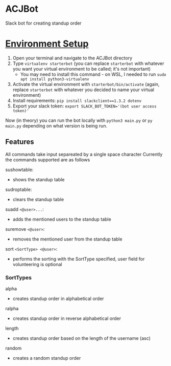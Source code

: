 # ACJBot
Slack bot for creating standup order

# [Environment Setup](https://www.fullstackpython.com/blog/build-first-slack-bot-python.html)
1. Open your terminal and navigate to the ACJBot directory
2. Type `virtualenv starterbot` (you can replace `starterbot` with whatever you want your virtual environment to be called; it's not important)
   * You may need to install this command - on WSL, I needed to run `sudo apt install python3-virtualenv`
3. Activate the virtual environment with `starterbot/bin/activate` (again, replace `starterbot` with whatever you decided to name your virtual environment)
4. Install requirements: `pip install slackclient==1.3.2 dotenv`
5. Export your slack token: `export SLACK_BOT_TOKEN='(bot user access token)'`

Now (in theory) you can run the bot locally with `python3 main.py` or `py main.py` depending on what version is being run.

## Features
All commands take input separeated by a single space character
Currently the commands supported are as follows

sushowtable:
- shows the standup table

sudroptable:
- clears the standup table

suadd `<@user>...`:
- adds the mentioned users to the standup table

suremove `<@user>`:
- removes the mentioned user from the standup table

sort `<SortType> <@user>`:
- performs the sorting with the SortType specified, user field for volunteering is optional

### SortTypes
alpha
- creates standup order in alphabetical order

ralpha
- creates standup order in reverse alphabetical order

length
- creates standup order based on the length of the username (asc)

random
- creates a random standup order
